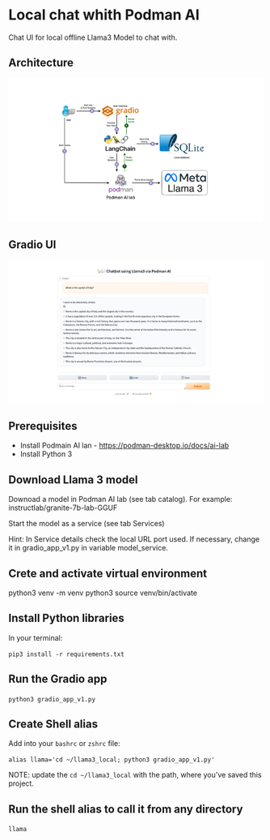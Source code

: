 # Local chat whith Podman AI

Chat UI for local offline Llama3 Model to chat with.

## Architecture

![Alt text](architecture.png?raw=true "Architecture")

## Gradio UI

![Alt text](chat-example.png?raw=true "Streamlit UI")

## Prerequisites

- Install Podmain AI lan - <https://podman-desktop.io/docs/ai-lab>
- Install Python 3

## Download Llama 3 model

Downoad a model in Podman AI lab (see tab catalog). For example: instructlab/granite-7b-lab-GGUF

Start the model as a service (see tab Services)

Hint: In Service details check the local URL port used. If necessary, change it in gradio_app_v1.py in variable model_service.

## Crete and activate virtual environment

python3 venv -m venv
python3 source venv/bin/activate

## Install Python libraries

In your terminal:

  `pip3 install -r requirements.txt`

## Run the Gradio app

  `python3 gradio_app_v1.py`

## Create Shell alias

Add into your `bashrc` or `zshrc` file:

  `alias llama='cd ~/llama3_local; python3 gradio_app_v1.py'`

NOTE: update the `cd ~/llama3_local` with the path, where you've saved this project.

## Run the shell alias to call it from any directory

  `llama`
